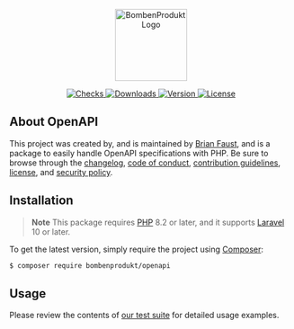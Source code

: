 <p align="center">
    <a href="https://bombenprodukt.com" target="_blank">
        <img src="https://raw.githubusercontent.com/faustbrian/assets/main/logo-text.svg" width="128" alt="BombenProdukt Logo" />
    </a>
</p>

<p align="center">
    <a href="https://github.com/faustbrian/openapi/actions">
        <img src="https://badge.sh/github/check-runs/BombenProdukt/openapi" alt="Checks" />
    </a>
    <a href="https://packagist.org/packages/bombenprodukt/openapi">
        <img src="https://badge.sh/packagist/downloads/BombenProdukt/openapi" alt="Downloads" />
    </a>
    <a href="https://packagist.org/packages/bombenprodukt/openapi">
        <img src="https://badge.sh/packagist/version/BombenProdukt/openapi" alt="Version" />
    </a>
    <a href="https://packagist.org/packages/bombenprodukt/openapi">
        <img src="https://badge.sh/packagist/license/BombenProdukt/openapi" alt="License" />
    </a>
</p>

## About OpenAPI

This project was created by, and is maintained by [Brian Faust](https://github.com/faustbrian), and is a package to easily handle OpenAPI specifications with PHP. Be sure to browse through the [changelog](CHANGELOG.md), [code of conduct](.github/CODE_OF_CONDUCT.md), [contribution guidelines](.github/CONTRIBUTING.md), [license](LICENSE), and [security policy](.github/SECURITY.md).

## Installation

> **Note**
> This package requires [PHP](https://www.php.net/) 8.2 or later, and it supports [Laravel](https://laravel.com/) 10 or later.

To get the latest version, simply require the project using [Composer](https://getcomposer.org/):

```bash
$ composer require bombenprodukt/openapi
```

## Usage

Please review the contents of [our test suite](/tests) for detailed usage examples.
